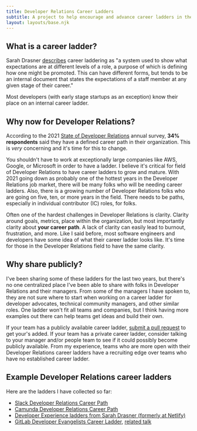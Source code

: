 ```yaml
---
title: Developer Relations Career Ladders
subtitle: A project to help encourage and advance career ladders in the Developer Relations field. 
layout: layouts/base.njk
---
```


## What is a career ladder?

Sarah Drasner [describes](https://css-tricks.com/the-importance-of-career-laddering/) career laddering as "a system used to show what expectations are at different levels of a role, a purpose of which is defining how one might be promoted. This can have different forms, but tends to be an internal document that states the expectations of a staff member at any given stage of their career."

Most developers (with early stage startups as an exception) know their place on an internal career ladder.

## Why now for Developer Relations?

According to the 2021 [State of Developer Relations](https://www.stateofdeveloperrelations.com/) annual survey, 
**34% respondents** said they have a defined career path in their organization. This is _very_ concerning and it's time for this to change. 

You shouldn't have to work at exceptionally large companies like AWS, Google, or Microsoft in order to have a ladder. I believe it's critical for field of Developer Relations to have career ladders to grow and mature. With 2021 going down as probably one of the hottest years in the Developer Relations job market, there will be many folks who will be needing career ladders. Also, there is a growing number of Developer Relations folks who are going on five, ten, or more years in the field. There needs to be paths, especially in individual contributor (IC) roles, for folks.   

Often one of the hardest challenges in Developer Relations is clarity. Clarity around goals, metrics, place within the organization, but most importantly clarity about **your career path**. A lack of clarity can easily lead to burnout, frustration, and more. Like I said before, most software engineers and developers have some idea of what their career ladder looks like. It's time for those in the Developer Relations field to have the same clarity. 

## Why share publicly? 

I've been sharing some of these ladders for the last two years, but there's no one centralized place I've been able to share with folks in Developer Relations and their managers. From some of the managers I have spoken to, they are not sure where to start when working on a career ladder for developer advocates, technical community managers, and other similar roles. One ladder won't fit all teams and companies, but I think having more examples out there can help teams get ideas and build their own. 

If your team has a publicly available career ladder, [submit a pull request](https://github.com/tbarn/devrel-ladders) to get your's added. If your team has a private career ladder, consider talking to your manager and/or people team to see if it could possibly become publicly available. From my experience, teams who are more open with their Developer Relations career ladders have a recruiting edge over teams who have no established career ladder. 

## Example Developer Relations career ladders

Here are the ladders I have collected so far:
- [Slack Developer Relations Career Path](https://slack.engineering/defining-a-career-path-for-developer-relations/)
- [Camunda Developer Relations Career Path](https://www.marythengvall.com/blog/2020/6/29/the-camunda-developer-relations-career-path)
- [Developer Experience ladders from Sarah Drasner (formerly at Netlify)](https://career-ladders.dev/devex)
- [GitLab Developer Evangelists Career Ladder](https://about.gitlab.com/job-families/marketing/developer-evangelist/), [related talk](https://youtu.be/M8dlm--AA6s)